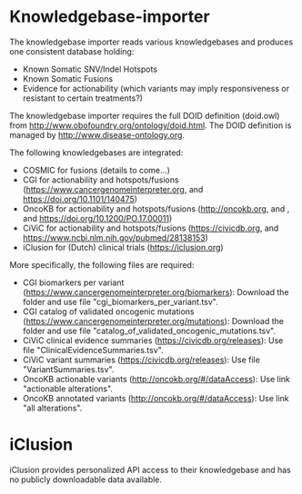 # Knowledgebase-importer

The knowledgebase importer reads various knowledgebases and produces one consistent database holding:
 - Known Somatic SNV/Indel Hotspots
 - Known Somatic Fusions
 - Evidence for actionability (which variants may imply responsiveness or resistant to certain treatments?)
 
 The knowledgebase importer requires the full DOID definition (doid.owl) from  http://www.obofoundry.org/ontology/doid.html. The DOID definition is managed by http://www.disease-ontology.org.
 
 The following knowledgebases are integrated:
   - COSMIC for fusions (details to come...)
   - CGI for actionability and hotspots/fusions (https://www.cancergenomeinterpreter.org, and  https://doi.org/10.1101/140475)
   - OncoKB for actionability and hotspots/fusions (http://oncokb.org, and , and https://doi.org/10.1200/PO.17.00011)
   - CiViC for actionability and hotspots/fusions (https://civicdb.org, and https://www.ncbi.nlm.nih.gov/pubmed/28138153)
   - iClusion for (Dutch) clinical trials (https://iclusion.org)
   
 More specifically, the following files are required:
  - CGI biomarkers per variant (https://www.cancergenomeinterpreter.org/biomarkers): Download the folder and use file "cgi_biomarkers_per_variant.tsv".
  - CGI catalog of validated oncogenic mutations (https://www.cancergenomeinterpreter.org/mutations): Download the folder and use file "catalog_of_validated_oncogenic_mutations.tsv".
  - CiViC clinical evidence summaries (https://civicdb.org/releases): Use file "ClinicalEvidenceSummaries.tsv".
  - CiViC variant summaries (https://civicdb.org/releases): Use file "VariantSummaries.tsv".
  - OncoKB actionable variants (http://oncokb.org/#/dataAccess): Use link "actionable alterations".
  - OncoKB annotated variants (http://oncokb.org/#/dataAccess): Use link "all alterations".
  
  # iClusion
  
 iClusion provides personalized API access to their knowledgebase and has no publicly downloadable data available.
